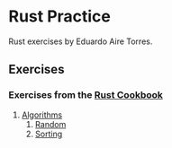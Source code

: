 # Rust Practice

Rust exercises by Eduardo Aire Torres.

## Exercises

### Exercises from the [Rust Cookbook](https://rust-lang-nursery.github.io/rust-cookbook)

1. [Algorithms](./algorithms/)
   1. [Random](./algorithms/src/random_algorithms.rs)
   2. [Sorting](./algorithms/src/sorting_algorithms.rs)
